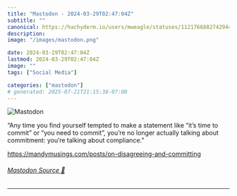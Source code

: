 ```yaml
---
title: "Mastodon - 2024-03-29T02:47:04Z"
subtitle: ""
canonical: https://hachyderm.io/users/mweagle/statuses/112176688274294442
description:
image: "/images/mastodon.png"

date: 2024-03-29T02:47:04Z
lastmod: 2024-03-29T02:47:04Z
image: ""
tags: ["Social Media"]

categories: ["mastodon"]
# generated: 2025-07-21T21:15:38-07:00
---
```

![Mastodon](/images/mastodon.png)

<p>“Any time you find yourself tempted to make a statement like “it’s time to commit” or “you need to commit”, you’re no longer actually talking about commitment: you’re talking about compliance.”</p><p><a href="https://mandymusings.com/posts/on-disagreeing-and-committing" target="_blank" rel="nofollow noopener noreferrer" translate="no"><span class="invisible">https://</span><span class="ellipsis">mandymusings.com/posts/on-disa</span><span class="invisible">greeing-and-committing</span></a></p>


###### [Mastodon Source 🐘](https://hachyderm.io/@mweagle/112176688274294442)

___
